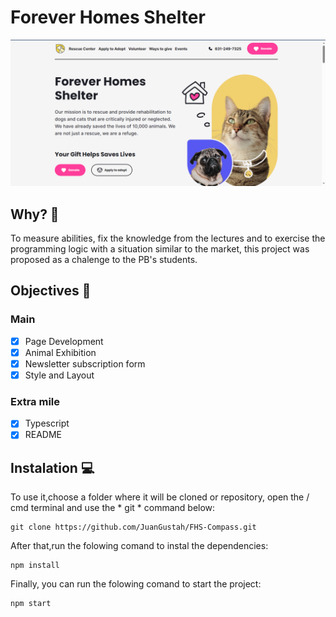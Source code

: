 # Forever Homes Shelter
<p align="center">
<img src="assets/screenshot.png">
</p>

## Why? 🤔
To measure abilities, fix the knowledge from the lectures and to exercise the programming logic with a situation similar to the market, this project was proposed as a chalenge to the PB's students.

## Objectives 🎯

### Main
-   [x] Page Development
-   [x] Animal Exhibition
-   [x] Newsletter subscription form
-   [x] Style and Layout

### Extra mile 
-   [x] Typescript
-   [x] README

## Instalation 💻

To use it,choose a folder where it will be cloned or repository, open the / cmd terminal and use the * git * command below:
```
git clone https://github.com/JuanGustah/FHS-Compass.git
```
After that,run the folowing comand to instal the dependencies:
```
npm install
```
Finally, you can run the folowing comand to start the project:
```
npm start
```
